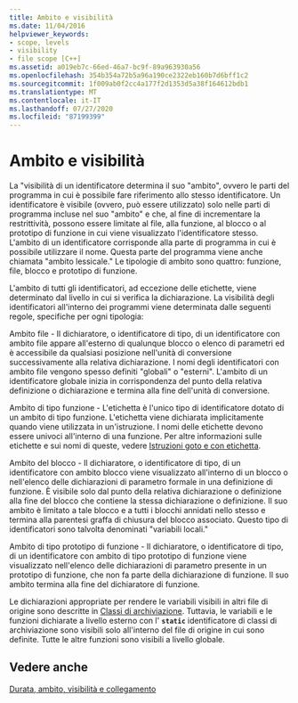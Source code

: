 ```yaml
---
title: Ambito e visibilità
ms.date: 11/04/2016
helpviewer_keywords:
- scope, levels
- visibility
- file scope [C++]
ms.assetid: a019eb7c-66ed-46a7-bc9f-89a963930a56
ms.openlocfilehash: 354b354a72b5a96a190ce2322eb160b7d6bff1c2
ms.sourcegitcommit: 1f009ab0f2cc4a177f2d1353d5a38f164612bdb1
ms.translationtype: MT
ms.contentlocale: it-IT
ms.lasthandoff: 07/27/2020
ms.locfileid: "87199399"
---
```

# <a name="scope-and-visibility"></a>Ambito e visibilità

La "visibilità di un identificatore determina il suo "ambito", ovvero le parti del programma in cui è possibile fare riferimento allo stesso identificatore. Un identificatore è visibile (ovvero, può essere utilizzato) solo nelle parti di programma incluse nel suo "ambito" e che, al fine di incrementare la restrittività, possono essere limitate al file, alla funzione, al blocco o al prototipo di funzione in cui viene visualizzato l'identificatore stesso. L'ambito di un identificatore corrisponde alla parte di programma in cui è possibile utilizzare il nome. Questa parte del programma viene anche chiamata "ambito lessicale." Le tipologie di ambito sono quattro: funzione, file, blocco e prototipo di funzione.

L'ambito di tutti gli identificatori, ad eccezione delle etichette, viene determinato dal livello in cui si verifica la dichiarazione. La visibilità degli identificatori all'interno dei programmi viene determinata dalle seguenti regole, specifiche per ogni tipologia:

Ambito file - Il dichiaratore, o identificatore di tipo, di un identificatore con ambito file appare all'esterno di qualunque blocco o elenco di parametri ed è accessibile da qualsiasi posizione nell'unità di conversione successivamente alla relativa dichiarazione. I nomi degli identificatori con ambito file vengono spesso definiti "globali" o "esterni". L'ambito di un identificatore globale inizia in corrispondenza del punto della relativa definizione o dichiarazione e termina alla fine dell'unità di conversione.

Ambito di tipo funzione - L'etichetta è l'unico tipo di identificatore dotato di un ambito di tipo funzione. L'etichetta viene dichiarata implicitamente quando viene utilizzata in un'istruzione. I nomi delle etichette devono essere univoci all'interno di una funzione. Per altre informazioni sulle etichette e sui nomi di queste, vedere [Istruzioni goto e con etichetta](../c-language/goto-and-labeled-statements-c.md).

Ambito del blocco - Il dichiaratore, o identificatore di tipo, di un identificatore con ambito blocco viene visualizzato all'interno di un blocco o nell'elenco delle dichiarazioni di parametro formale in una definizione di funzione. È visibile solo dal punto della relativa dichiarazione o definizione alla fine del blocco che contiene la stessa dichiarazione o definizione. Il suo ambito è limitato a tale blocco e a tutti i blocchi annidati nello stesso e termina alla parentesi graffa di chiusura del blocco associato. Questo tipo di identificatori sono talvolta denominati "variabili locali."

Ambito di tipo prototipo di funzione - Il dichiaratore, o identificatore di tipo, di un identificatore con ambito di tipo prototipo di funzione viene visualizzato nell'elenco delle dichiarazioni di parametro presente in un prototipo di funzione, che non fa parte della dichiarazione di funzione. Il suo ambito termina alla fine del dichiaratore di funzione.

Le dichiarazioni appropriate per rendere le variabili visibili in altri file di origine sono descritte in [Classi di archiviazione](../c-language/c-storage-classes.md). Tuttavia, le variabili e le funzioni dichiarate a livello esterno con l' **`static`** identificatore di classi di archiviazione sono visibili solo all'interno del file di origine in cui sono definite. Tutte le altre funzioni sono visibili a livello globale.

## <a name="see-also"></a>Vedere anche

[Durata, ambito, visibilità e collegamento](../c-language/lifetime-scope-visibility-and-linkage.md)
